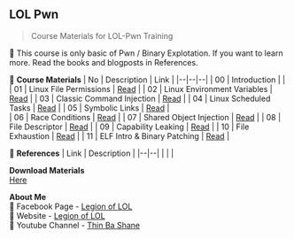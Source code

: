 ## LOL Pwn

> Course Materials for LOL-Pwn Training 

:100: This course is only basic of Pwn / Binary Explotation. If you want to learn more. Read the books and blogposts in References.

:floppy_disk: **Course Materials**
| No | Description | Link |
|--|--|--|
| 00 | Introduction |  |
| 01 | Linux File Permissions | [Read](https://github.com/LunaM00n/LOL-Pwn/blob/master/Notes/01.Linux_File_Permissions.md) |
| 02 | Linux Environment Variables | [Read](https://github.com/LunaM00n/LOL-Pwn/blob/master/Notes/02.Linux_Environment_Variables.md) |
| 03 | Classic Command Injection | [Read](https://github.com/LunaM00n/LOL-Pwn/blob/master/Notes/03.Classic_Command_Injection.md) |
| 04 | Linux Scheduled Tasks | [Read](https://github.com/LunaM00n/LOL-Pwn/blob/master/Notes/04.Linux%20Scheduled%20Tasks.md) |
| 05 | Symbolic Links | [Read](https://github.com/LunaM00n/LOL-Pwn/blob/master/Notes/05.Symbolic_Link.md) |  
| 06 | Race Conditions | [Read](https://github.com/LunaM00n/LOL-Pwn/blob/master/Notes/06.Race_Conditions.md) |
| 07 | Shared Object Injection | [Read](https://github.com/LunaM00n/LOL-Pwn/blob/master/Notes/07.Shared_Library_Object_Injection.md) |
| 08 | File Descriptor | [Read](https://github.com/LunaM00n/LOL-Pwn/blob/master/Notes/08.File_Descriptors.md) |
| 09 | Capability Leaking | [Read](https://github.com/LunaM00n/LOL-Pwn/blob/master/Notes/09.Capabality_Leaking.md) |
| 10 | File Exhaustion | [Read](https://github.com/LunaM00n/LOL-Pwn/blob/master/Notes/10.File_Exhaustion.md) |
| 11 | ELF Intro & Binary Patching | [Read](https://github.com/LunaM00n/LOL-Pwn/blob/master/Notes/11.ELF_intro_and_Binary_Patching.md) |
 
:book: **References**
| Link | Description |
|--|--|
|  |  |

**Download Materials**  
[ Here ](https://github.com/LunaM00n/LOL-Pwn/blob/master/Notes/download_materials.md)

**About Me**  
:jack_o_lantern: Facebook Page - [Legion of LOL](https://web.facebook.com/lolsecmm/)  
:jack_o_lantern: Website - [Legion of LOL](http://location-href.com/)  
:jack_o_lantern: Youtube Channel - [Thin Ba Shane](https://www.youtube.com/channel/UCQm58nOLArHOfC5dF9zCxHg)  
